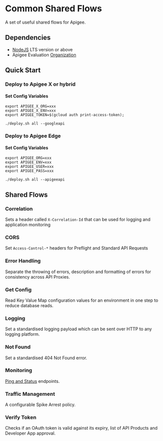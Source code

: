 # Common Shared Flows

A set of useful shared flows for Apigee.

## Dependencies

- [NodeJS](https://nodejs.org/en/) LTS version or above
- Apigee Evaluation [Organization](https://login.apigee.com/sign__up)

## Quick Start

### Deploy to Apigee X or hybrid

#### Set Config Variables

    export APIGEE_X_ORG=xxx
    export APIGEE_X_ENV=xxx
    export APIGEE_TOKEN=$(gcloud auth print-access-token);

    ./deploy.sh all --googleapi

### Deploy to Apigee Edge

#### Set Config Variables

    export APIGEE_ORG=xxx
    export APIGEE_ENV=xxx
    export APIGEE_USER=xxx
    export APIGEE_PASS=xxx

    ./deploy.sh all --apigeeapi

## Shared Flows

### Correlation

Sets a header called `X-Correlation-Id` that can be used for logging and
application monitoring

### CORS

Set `Access-Control-*` headers for Preflight and Standard API Requests

### Error Handling

Separate the throwing of errors, description and formatting of errors for
consistency across API Proxies.

### Get Config

Read Key Value Map configuration values for an environment in one step to reduce
database reads.

### Logging

Set a standardised logging payload which can be sent over HTTP to any logging
platform.

### Not Found

Set a standardised 404 Not Found error.

### Monitoring

[Ping and Status](https://community.apigee.com/articles/17862/forming-an-api-monitoring-strategy-where-to-start.html)
endpoints.

### Traffic Management

A configurable Spike Arrest policy.

### Verify Token

Checks if an OAuth token is valid against its expiry, list of API Products and
Developer App approval.
